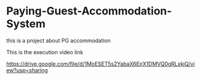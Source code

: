 # Paying-Guest-Accommodation-System
this is a project about PG accommodation

This is the execution video link

https://drive.google.com/file/d/1MoESET5s2YabaX6EirX1DMVQ0gRLxkjQ/view?usp=sharing
